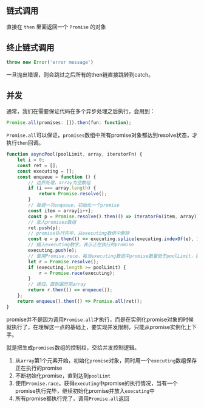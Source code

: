 ## 链式调用

直接在 `then` 里面返回一个 `Promise` 的对象

## 终止链式调用

```javascript
throw new Error('error message')
```

一旦抛出错误，则会跳过之后所有的then链直接跳转到catch。

## 并发

通常，我们在需要保证代码在多个异步处理之后执行，会用到：

```javascript
Promise.all(promises: []).then(fun: function);
```

`Promise.all`可以保证，`promises`数组中所有promise对象都达到resolve状态，才执行`then`回调。

```javascript
function asyncPool(poolLimit, array, iteratorFn) {
    let i = 0;
    const ret = [];
    const executing = [];
    const enqueue = function () {
        // 边界处理，array为空数组
        if (i === array.length) {
            return Promise.resolve();
        }
        // 每调一次enqueue，初始化一个promise
        const item = array[i++];
        const p = Promise.resolve().then(() => iteratorFn(item, array));
        // 放入promises数组
        ret.push(p);
        // promise执行完毕，从executing数组中删除
        const e = p.then(() => executing.splice(executing.indexOf(e), 1));
        // 插入executing数字，表示正在执行的promise
        executing.push(e);
        // 使用Promise.rece，每当executing数组中promise数量低于poolLimit，就实例化新的promise并执行
        let r = Promise.resolve();
        if (executing.length >= poolLimit) {
            r = Promise.race(executing);
        }
        // 递归，直到遍历完array
        return r.then(() => enqueue());
    };
    return enqueue().then(() => Promise.all(ret));
}
```

promise并不是因为调用`Promise.all`才执行，而是在实例化promise对象的时候就执行了，在理解这一点的基础上，要实现并发限制，只能从promise实例化上下手。

就是把生成`promises`数组的控制权，交给并发控制逻辑。

1. 从`array`第1个元素开始，初始化`promise`对象，同时用一个`executing`数组保存正在执行的promise
2. 不断初始化promise，直到达到`poolLimt`
3. 使用`Promise.race`，获得`executing`中promise的执行情况，当有一个promise执行完毕，继续初始化promise并放入`executing`中
4. 所有promise都执行完了，调用`Promise.all`返回